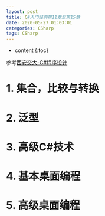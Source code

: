 ```yaml
---
layout: post
title: C#入门经典第11章至第15章
date: 2020-05-27 01:03:01
categories: CSharp
tags: CSharp
---
```

* content
{:toc}

参考[西安交大-C#程序设计](https://www.icourse163.org/course/XJTU-1002843011)

# 1. 集合，比较与转换

# 2. 泛型

# 3. 高级C#技术

# 4. 基本桌面编程

# 5. 高级桌面编程


